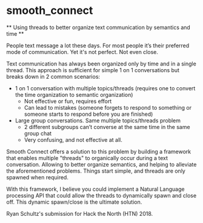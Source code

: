 # smooth_connect

** Using threads to better organize text communication by semantics and time **

People text message a lot these days. For most people it’s their preferred mode of communication. Yet it's not perfect. Not even close.

Text communication has always been organized only by time and in a single thread. This approach is sufficient for simple 1 on 1 conversations but breaks down in 2 common scenarios:
- 1 on 1 conversation with multiple topics/threads (requires one to convert the time organization to semantic organization)
    - Not effective or fun, requires effort
    - Can lead to mistakes (someone forgets to respond to something or someone starts to respond before you are finished)
- Large group conversations. Same multiple topics/threads problem
    - 2 different subgroups can’t converse at the same time in the same group chat
    - Very confusing, and not effective at all.

Smooth Connect offers a solution to this problem by building a framework that enables multiple "threads" to organically occur during a text conversation. Allowing to better organize semantics, and helping to alleviate the aforementioned problems. Things start simple, and threads are only spawned when required.

With this framework, I believe you could implement a Natural Language processing API that could allow the threads to dynamically spawn and close off. This dynamic spawn/close is the ultimate solution.

Ryan Schultz's submission for Hack the North (HTN) 2018.




